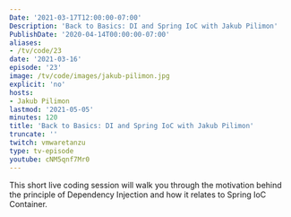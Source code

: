 ```yaml
---
Date: '2021-03-17T12:00:00-07:00'
Description: 'Back to Basics: DI and Spring IoC with Jakub Pilimon'
PublishDate: '2020-04-14T00:00:00-07:00'
aliases:
- /tv/code/23
date: '2021-03-16'
episode: '23'
image: /tv/code/images/jakub-pilimon.jpg
explicit: 'no'
hosts:
- Jakub Pilimon
lastmod: '2021-05-05'
minutes: 120
title: 'Back to Basics: DI and Spring IoC with Jakub Pilimon'
truncate: ''
twitch: vmwaretanzu
type: tv-episode
youtube: cNM5qnf7Mr0
---
```


This short live coding session will walk you through the motivation behind the principle of Dependency Injection and how it relates to Spring IoC Container.